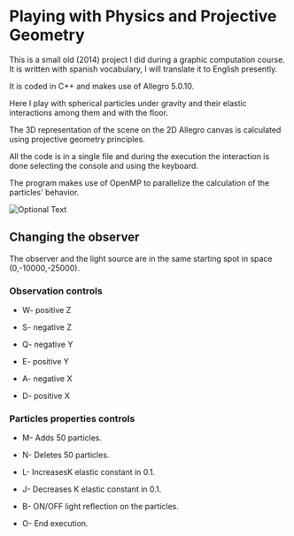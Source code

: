 # Playing with Physics and Projective Geometry

This is a small old (2014) project I did during a graphic computation course. It is written with spanish vocabulary, I will translate it to English presently.

It is coded in C++ and makes use of Allegro 5.0.10.

Here I play with spherical particles under gravity and their elastic interactions among them and with the floor.

The 3D representation of the scene on the 2D Allegro canvas is calculated using projective geometry principles.

All the code is in a single file and during the execution the interaction is done selecting the console and using the keyboard.

The program makes use of OpenMP to parallelize the calculation of the particles' behavior.

![Optional Text](https://github.com/agepe/PhysicsAndProjectiveGeometry/blob/main/Pictures/bolas_2.png)

## Changing the observer

The observer and the light source are in the same starting spot in space (0,-10000,-25000). 

### Observation controls



- W- positive Z

- S- negative Z

- Q- negative Y

- E- positive Y

- A- negative X

- D- positive  X

### Particles properties controls



- M- Adds 50 particles.

- N- Deletes 50 particles.

- L- IncreasesK elastic constant in 0.1.

- J- Decreases K elastic constant in 0.1.

- B- ON/OFF light reflection on the particles.

- O- End execution.





 
